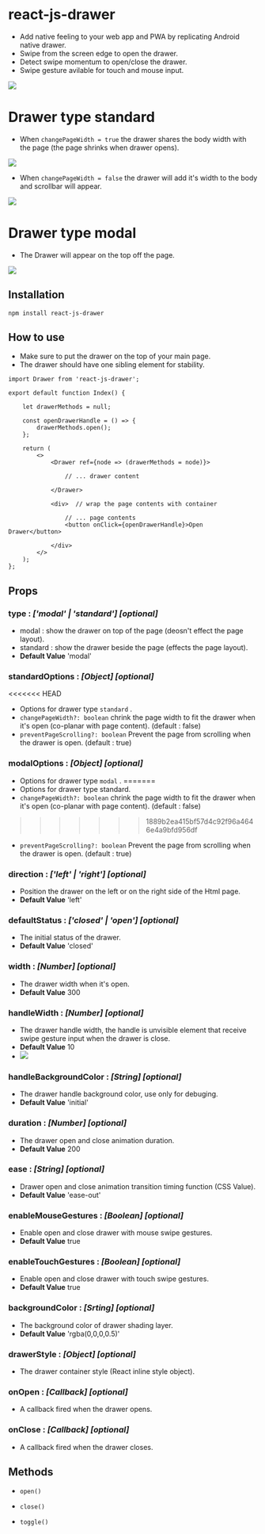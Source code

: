 # react-js-drawer

- Add native feeling to your web app and PWA by replicating Android native drawer.
- Swipe from the screen edge to open the drawer.
- Detect swipe momentum to open/close the drawer.
- Swipe gesture avilable for touch and mouse input.

![](https://github.com/alabsi91/React-js-Drawer/blob/readme/UniConverter_20211001151937.gif?raw=true)

# Drawer type standard

- When `changePageWidth = true` the drawer shares the body width with the page (the page shrinks when drawer opens).

![](https://github.com/alabsi91/react-js-drawer/blob/readme/drawertypestandardwidthenabled.png)

- When `changePageWidth = false` the drawer will add it's width to the body and scrollbar will appear.

![](https://github.com/alabsi91/react-js-drawer/blob/readme/drawertypestandardwidthdisabled.png)

# Drawer type modal

- The Drawer will appear on the top off the page.

![](https://github.com/alabsi91/react-js-drawer/blob/readme/drawermodal.png)

## Installation

`npm install react-js-drawer`

## How to use

- Make sure to put the drawer on the top of your main page.
- The drawer should have one sibling element for stability.

```
import Drawer from 'react-js-drawer';

export default function Index() {

    let drawerMethods = null;

    const openDrawerHandle = () => {
        drawerMethods.open();
    };

    return (
        <>
            <Drawer ref={node => (drawerMethods = node)}>

                // ... drawer content

            </Drawer>

            <div>  // wrap the page contents with container

                // ... page contents
                <button onClick={openDrawerHandle}>Open Drawer</button>

            </div>
        </>
    );
};
```

## Props

### type : _['modal' | 'standard'] [optional]_

- modal : show the drawer on top of the page (deosn't effect the page layout).
- standard : show the drawer beside the page (effects the page layout).
- **Default Value** 'modal'

### standardOptions : _[Object] [optional]_

<<<<<<< HEAD
- Options for drawer type `standard` .
- `changePageWidth?: boolean` chrink the page width to fit the drawer when it's open (co-planar with page content). (default :
  false)
- `preventPageScrolling?: boolean` Prevent the page from scrolling when the drawer is open. (default : true)

### modalOptions : _[Object] [optional]_

- Options for drawer type `modal` .
=======
- Options for drawer type standard.
- `changePageWidth?: boolean` chrink the page width to fit the drawer when it's open (co-planar with page content). (default : false)
>>>>>>> 1889b2ea415bf57d4c92f96a4646e4a9bfd956df
- `preventPageScrolling?: boolean` Prevent the page from scrolling when the drawer is open. (default : true)

### direction : _['left' | 'right'] [optional]_

- Position the drawer on the left or on the right side of the Html page.
- **Default Value** 'left'

### defaultStatus : _['closed' | 'open'] [optional]_

- The initial status of the drawer.
- **Default Value** 'closed'

### width : _[Number] [optional]_

- The drawer width when it's open.
- **Default Value** 300

### handleWidth : _[Number] [optional]_

- The drawer handle width, the handle is unvisible element that receive swipe gesture input when the drawer is close.
- **Default Value** 10
- ![](https://github.com/alabsi91/react-js-drawer/blob/readme/drawerclosed.png)

### handleBackgroundColor : _[String] [optional]_

- The drawer handle background color, use only for debuging.
- **Default Value** 'initial'

### duration : _[Number] [optional]_

- The drawer open and close animation duration.
- **Default Value** 200

### ease : _[String] [optional]_

- Drawer open and close animation transition timing function (CSS Value).
- **Default Value** 'ease-out'

### enableMouseGestures : _[Boolean] [optional]_

- Enable open and close drawer with mouse swipe gestures.
- **Default Value** true

### enableTouchGestures : _[Boolean] [optional]_

- Enable open and close drawer with touch swipe gestures.
- **Default Value** true

### backgroundColor : _[Srting] [optional]_

- The background color of drawer shading layer.
- **Default Value** 'rgba(0,0,0,0.5)'

### drawerStyle : _[Object] [optional]_

- The drawer container style (React inline style object).

### onOpen : _[Callback] [optional]_

- A callback fired when the drawer opens.

### onClose : _[Callback] [optional]_

- A callback fired when the drawer closes.

## Methods

- `open()`

- `close()`

- `toggle()`

#

